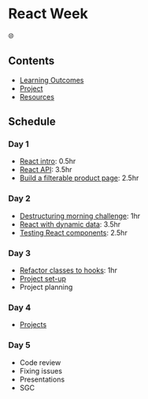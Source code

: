 # React Week

🌐

## Contents

- [Learning Outcomes](./learning-outcomes.md)
- [Project](./project.md)
- [Resources](./resources)

## Schedule

### Day 1
 
- [React intro](https://hackmd.io/@fac/Syia7nKKI#): 0.5hr
- [React API](https://github.com/oliverjam/learn-react): 3.5hr
- [Build a filterable product page](https://github.com/oliverjam/react-food-workshop): 2.5hr 

### Day 2

- [Destructuring morning challenge](https://github.com/oliverjam/learn-destructuring): 1hr
- [React with dynamic data](https://github.com/sofiapoh/react-dynamic-data-workshop): 3.5hr
- [Testing React components](https://github.com/oliverjam/learn-react-testing): 2.5hr

### Day 3

- [Refactor classes to hooks](https://github.com/oliverjam/react-refactor-class-hooks): 1hr
- [Project set-up](./project.md)  
- Project planning

### Day 4

- [Projects](./project.md)

### Day 5

- Code review  
- Fixing issues
- Presentations
- SGC
